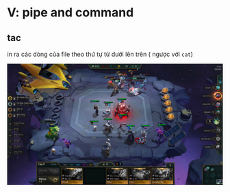 # V: pipe and command


## tac

in ra các dòng của file theo thứ tự từ dưới lên trên ( ngược với `cat`)

![tac](https://github.com/minhvl/linux/blob/trainning/image/New%20folder/1.jpg)



